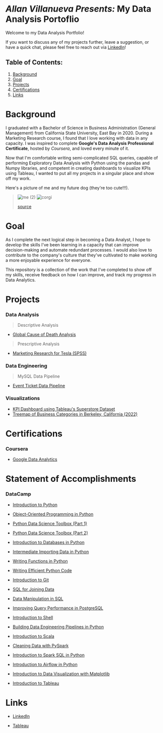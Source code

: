 # *Allan Villanueva Presents:* My Data Analysis Portoflio
Welcome to my Data Analysis Portfolio! 

If you want to discuss any of my projects further, leave a suggestion, or have a quick chat, please feel free to reach out via [LinkedIn](https://www.linkedin.com/in/allanvde/)!

## Table of Contents:
1) [Background](https://github.com/allan-villan/data-analysis-portfolio#background)
2) [Goal](https://github.com/allan-villan/data-analysis-portfolio#goal)
3) [Projects](https://github.com/allan-villan/data-analysis-portfolio#projects)
4) [Certifications](https://github.com/allan-villan/data-analysis-portfolio#certifications)
5) [Links](https://github.com/allan-villan/data-analysis-portfolio#links)

# Background
I graduated with a Bachelor of Science in Business Administration (General Management) from California State University, East Bay in 2020. During a Marketing Research course, I found that I love working with data in any capacity. I was inspired to complete **Google's Data Analysis Professional Certificate**, hosted by *Coursera*, and loved every minute of it. 

Now that I'm comfortable writing semi-complicated SQL queries, capable of performing Exploratory Data Analysis with Python using the pandas
and Numpy libraries, and competent in creating dashboards to visualize KPIs using Tableau, I wanted to put all my projects in a singular place and show off my work.

Here's a picture of me and my future dog (they're too cute!!!).

> ![me (2)](https://user-images.githubusercontent.com/84660320/205746396-101944c0-4e82-4ff9-abc1-193d170b3268.png)
> ![corgi](https://user-images.githubusercontent.com/84660320/205746507-e9e0cc52-67c2-4d56-bf25-d60d62c6289e.jpg)
> 
> [source](https://iheartdogs.com/meet-gen-the-corgi-the-most-expressive-dog-in-the-world/)

# Goal
As I complete the next logical step in becoming a Data Analyst, I hope to develop the skills I've been learning in a capacity that can improve decision-making and automate redundant processes. I would also love to contribute to the company's culture that they've cultivated to make working a more enjoyable experience for everyone.

This repository is a collection of the work that I've completed to show off my skills, receive feedback on how I can improve, and track my progress in Data Analytics.

# Projects

### Data Analysis
> Descriptive Analysis
- [Global Cause of Death Analysis](https://github.com/ko-allan/global-cause-of-death-analysis/blob/main/cause_of_deaths_analysis.ipynb)
> Prescriptive Analysis
- [Marketing Research for Tesla (SPSS)](https://github.com/ko-allan/csueb-MKTG-310-tesla)

### Data Engineering
> MySQL Data Pipeline
- [Event Ticket Data Pipeline](https://github.com/ko-allan/data-pipeline-test)

### Visualizations
- [KPI Dashboard using Tableau's Superstore Dataset](https://public.tableau.com/app/profile/allan.villanueva/viz/KPIDashboard-SalesProfitYOY/KPIDashboard)
- [Treemap of Business Categories in Berkeley, California (2022)](https://public.tableau.com/app/profile/allan.villanueva/viz/BreakdownofBusinessesinBerkeley2022/BerkeleyNAICSTreemap)

# Certifications

### Coursera

- [Google Data Analytics](https://drive.google.com/file/d/1aJ199VKOuda-MRsihhmhu0J6NXSjpcF2/view?usp=sharing)

# Statement of Accomplishments

### DataCamp
- [Introduction to Python](https://drive.google.com/file/d/1_UhiU1DKiU5Lhz81LMCQQobhVl04TVoK/view?usp=sharing)

- [Object-Oriented Programming in Python](https://drive.google.com/file/d/19FHhnoRXA2jggukhdSMmk9goWVWY0D8w/view?usp=sharing)

- [Python Data Science Toolbox (Part 1)](https://drive.google.com/file/d/1awk9gmPruX-GDHj6C5vPOaPq34ECN3dz/view?usp=sharing)

- [Python Data Science Toolbox (Part 2)](https://drive.google.com/file/d/1qwWt1_FR-zMFk0ebP_x1RCiPilQqme0-/view?usp=sharing)

- [Introduction to Databases in Python](https://drive.google.com/file/d/1gfHypvu8BbYPkgZ5oCjAke6AJ_IXxud_/view?usp=sharing)

- [Intermediate Importing Data in Python](https://drive.google.com/file/d/1M1uR7p2lgtvlSbFXyX4OiIff3XTeUbxr/view?usp=sharing)

- [Writing Functions in Python](https://drive.google.com/file/d/1tHL4ObUebtm7-sREbv0tPC248HvSghai/view?usp=sharing)

- [Writing Efficient Python Code](https://drive.google.com/file/d/16Vc9bO2zKc5lZ40hmQgm1i4I3F1_k0DP/view?usp=sharing)

- [Introduction to Git](https://drive.google.com/file/d/1avKKrJE6HRkUSHYvoM6JrtE4WjON6gK0/view?usp=sharing)

- [SQL for Joining Data](https://drive.google.com/file/d/1nuLo8Soq-K2v03AqvTv0uOhVaiiPMeZ4/view?usp=sharing)

- [Data Manipulation in SQL](https://drive.google.com/file/d/1gMg7VcM2G_KWN3_HrIlIRXZ1F82WvI1T/view?usp=sharing)

- [Improving Query Performance in PostgreSQL](https://drive.google.com/file/d/19NTXUFtVaeiIZne3gYlgGYc93-nFT7H4/view?usp=sharing)

- [Introduction to Shell](https://drive.google.com/file/d/1K9PGIu-pQPBZJvaIbQId-jGq6G-PvR0m/view?usp=sharing)

- [Building Data Engineering Pipelines in Python](https://drive.google.com/file/d/1QYf_6kawMCadwVTlpPmRB-PeCQGJPPj_/view?usp=sharing)

- [Introduction to Scala](https://drive.google.com/file/d/1Dt7o2a0MjUEI-xzYUiwCjuOV69avUPg3/view?usp=sharing)

- [Cleaning Data with PySpark](https://drive.google.com/file/d/1eMxiJbdi0dnEUhBeo9gIs-ZjWydKt6JV/view?usp=sharing)

- [Introduction to Spark SQL in Python](https://drive.google.com/file/d/1Af9_erAwyabXI02cHeZftnIAYw8z-hhI/view?usp=sharing)

- [Introduction to Airflow in Python](https://drive.google.com/file/d/1CLT8AUr1LuUhgJzE69KsPKI178PSISaT/view?usp=sharing)

- [Introduction to Data Visualization with Matplotlib](https://drive.google.com/file/d/1rlIPqW9d6Ja8_A_vy9jsV0fs9q8VDI3s/view?usp=sharing)

- [Introduction to Tableau](https://drive.google.com/file/d/1ps1GmiUrH7Qn_JGunzCft7nXd8hNy6Xe/view?usp=sharing)

# Links
- [LinkedIn](https://www.linkedin.com/in/allanvde/)

- [Tableau](https://public.tableau.com/app/profile/allan.villanueva)

